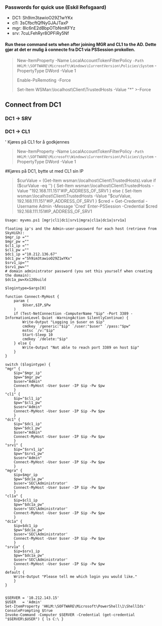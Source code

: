 

### Passwords for quick use (Eskil Refsgaard)
- DC1: Sh9im3tawioO29Z1wYKx
- cl1: 3sCfbcftQfNyGJAJTaxP
- mgr: 8lc6nE2dBbpOTbNmKFYz
- srv: 7cuLFehRyr8OPFiRy5Nf 


#### Run these command sets when after joining MGR and CL1 to the AD. Dette gjør at det er mulig å connecte fra DC1 via PSSession prokollen. 
>
>New-ItemProperty -Name LocalAccountTokenFilterPolicy `
>  -Path HKLM:\SOFTWARE\Microsoft\Windows\CurrentVersion\Policies\System `
>  -PropertyType DWord -Value 1
>
>Enable-PsRemoting -Force
>
>Set-Item WSMan:\localhost\Client\TrustedHosts -Value "*" >-Force
>
## Connect from DC1

### DC1 -> SRV

### DC1 -> CL1

'
Kjøres på CL1 for å godkjennes


>New-ItemProperty -Name LocalAccountTokenFilterPolicy `
>  -Path HKLM:\SOFTWARE\Microsoft\Windows\CurrentVersion\Policies\System `
>  -PropertyType DWord -Value 1


#Kjøres på DC1, bytte ut med CL1 sin IP

>$curValue = (Get-Item wsman:\localhost\Client\TrustedHosts).value
>if ($curValue -eq '') { 
>  Set-Item wsman:\localhost\Client\TrustedHosts -Value "192.168.111.151"#IP_ADDRESS_OF_SRV1
>} else {
>  Set-Item wsman:\localhost\Client\TrustedHosts -Value "$curValue, 192.168.111.151"#IP_ADDRESS_OF_SRV1
>}
>$cred = Get-Credential -Username Admin -Message 'Cred'
>Enter-PSSession -Credential $cred 192.168.111.151#IP_ADDRESS_OF_SRV1 

```
Usage: myvms.ps1 [mgr|cl1|dc1|srv1|mgra|cl1a|dc1a|srv1a]

floating ip's and the Admin-user-password for each host (retrieve from SkyHiGh):
$mgr_ip =""
$mgr_pw =""
$cl1_ip =""
$cl1_pw =""
$dc1_ip ="10.212.136.67"
$dc1_pw ="Sh9im3tawioO29Z1wYKx"
$srv1_ip=""
$srv1_pw=""
# domain administrator password (you set this yourself when creating the domain):
$dc1a_pw=Xx120build

$logintype=$args[0]

function Connect-MyHost {
    param (
        $User,$IP,$Pw
    )
    if (Test-NetConnection -ComputerName "$ip" -Port 3389 -InformationLevel Quiet -WarningAction SilentlyContinue) {
        Write-Output "Logging in $user on $ip"
        cmdkey `/generic:"$ip" `/user:"$user" `/pass:"$pw"
        mstsc `/v:"$ip"
        Start-Sleep 10
        cmdkey `/delete:"$ip"
    } else {
        Write-Output "Not able to reach port 3389 on host $ip"
    }
}

switch ($logintype) {
"mgr" {
    $ip="$mgr_ip"
    $pw="$mgr_pw"
    $user="Admin"
    Connect-MyHost -User $user -IP $ip -Pw $pw
    }
"cl1" {
    $ip="$cl1_ip"
    $pw="$cl1_pw"
    $user="Admin"
    Connect-MyHost -User $user -IP $ip -Pw $pw
    }
"dc1" {
    $ip="$dc1_ip"
    $pw="$dc1_pw"
    $user="Admin"
    Connect-MyHost -User $user -IP $ip -Pw $pw
    }
"srv1" {
    $ip="$srv1_ip"
    $pw="$srv1_pw"
    $user="Admin"
    Connect-MyHost -User $user -IP $ip -Pw $pw
    }
"mgra" {
    $ip=$mgr_ip
    $pw="$dc1a_pw"
    $user='SEC\Administrator'
    Connect-MyHost -User $user -IP $ip -Pw $pw
    }
"cl1a" {
    $ip=$cl1_ip
    $pw="$dc1a_pw"
    $user='SEC\Administrator'
    Connect-MyHost -User $user -IP $ip -Pw $pw
    }
"dc1a" {
    $ip=$dc1_ip
    $pw="$dc1a_pw"
    $user='SEC\Administrator'
    Connect-MyHost -User $user -IP $ip -Pw $pw
    }
"srv1a" {
    $ip=$srv1_ip
    $pw="$dc1a_pw"
    $user='SEC\Administrator'
    Connect-MyHost -User $user -IP $ip -Pw $pw
    }
default {
    Write-Output "Please tell me which login you would like."
    }
}


$SERVER = '10.212.143.15'
$USER   = 'Admin'
Set-ItemProperty 'HKLM:\SOFTWARE\Microsoft\PowerShell\1\ShellIds' ConsolePrompting $true
Invoke-Command -Computer $SERVER -Credential (get-credential "$SERVER\$USER") { ls C:\ }
```

